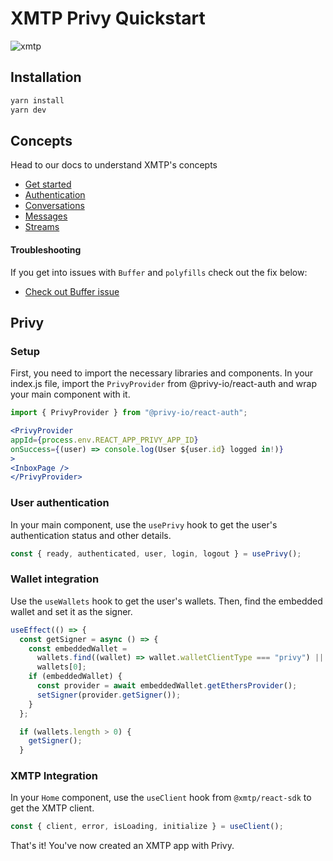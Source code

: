 # XMTP Privy Quickstart

![xmtp](https://github.com/xmtp/xmtp-quickstart-reactjs/assets/1447073/3f2979ec-4d13-4c3d-bf20-deab3b2ffaa1)

## Installation

```bash
yarn install
yarn dev
```

## Concepts

Head to our docs to understand XMTP's concepts

- [Get started](https://xmtp.org/docs/build/get-started/overview?sdk=react)
- [Authentication](https://xmtp.org/docs/build/authentication?sdk=react)
- [Conversations](https://xmtp.org/docs/build/conversations?sdk=react)
- [Messages](https://xmtp.org/docs/build/messages/?sdk=react)
- [Streams](https://xmtp.org/docs/build/streams/?sdk=react)

#### Troubleshooting

If you get into issues with `Buffer` and `polyfills` check out the fix below:

- [Check out Buffer issue](https://github.com/xmtp/xmtp-js/issues/487)

## Privy

### Setup

First, you need to import the necessary libraries and components. In your index.js file, import the `PrivyProvider` from @privy-io/react-auth and wrap your main component with it.

```jsx
import { PrivyProvider } from "@privy-io/react-auth";
```

```jsx
<PrivyProvider
appId={process.env.REACT_APP_PRIVY_APP_ID}
onSuccess={(user) => console.log(User ${user.id} logged in!)}
>
<InboxPage />
</PrivyProvider>
```

### User authentication

In your main component, use the `usePrivy` hook to get the user's authentication status and other details.

```jsx
const { ready, authenticated, user, login, logout } = usePrivy();
```

### Wallet integration

Use the `useWallets` hook to get the user's wallets. Then, find the embedded wallet and set it as the signer.

```jsx
useEffect(() => {
  const getSigner = async () => {
    const embeddedWallet =
      wallets.find((wallet) => wallet.walletClientType === "privy") ||
      wallets[0];
    if (embeddedWallet) {
      const provider = await embeddedWallet.getEthersProvider();
      setSigner(provider.getSigner());
    }
  };

  if (wallets.length > 0) {
    getSigner();
  }
```

### XMTP Integration

In your `Home` component, use the `useClient` hook from `@xmtp/react-sdk` to get the XMTP client.

```jsx
const { client, error, isLoading, initialize } = useClient();
```

That's it! You've now created an XMTP app with Privy.

